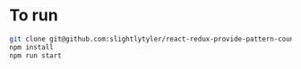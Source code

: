 # To run

```bash
git clone git@github.com:slightlytyler/react-redux-provide-pattern-counter.git
npm install
npm run start
```